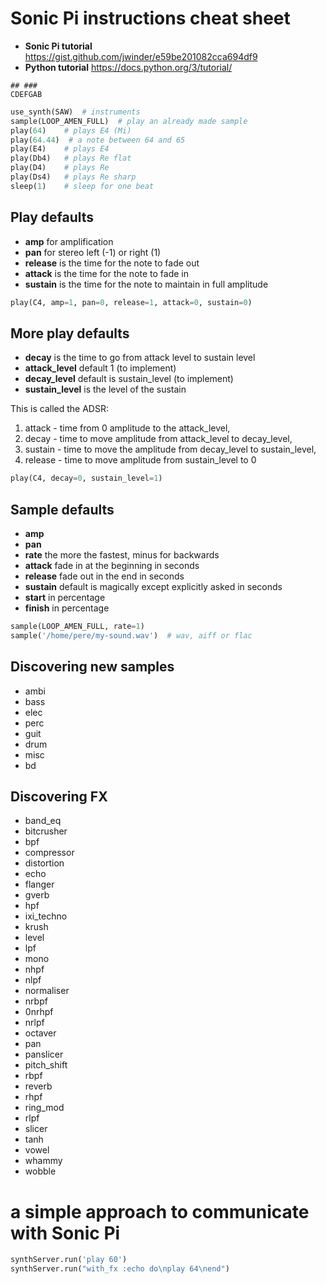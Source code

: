 # Sonic Pi instructions cheat sheet

* __Sonic Pi tutorial__ https://gist.github.com/jwinder/e59be201082cca694df9
* __Python tutorial__ https://docs.python.org/3/tutorial/


```
## ###
CDEFGAB
```

```python
use_synth(SAW)  # instruments
sample(LOOP_AMEN_FULL)  # play an already made sample
play(64)    # plays E4 (Mi)
play(64.44)  # a note between 64 and 65
play(E4)    # plays E4
play(Db4)   # plays Re flat
play(D4)    # plays Re
play(Ds4)   # plays Re sharp
sleep(1)    # sleep for one beat
```

## Play defaults

* __amp__ for amplification
* __pan__ for stereo left (-1) or right (1)
* __release__ is the time for the note to fade out
* __attack__ is the time for the note to fade in
* __sustain__ is the time for the note to maintain in full amplitude

```python
play(C4, amp=1, pan=0, release=1, attack=0, sustain=0)
```

## More play defaults

* __decay__ is the time to go from attack level to sustain level
* __attack_level__ default 1 (to implement)
* __decay_level__ default is sustain_level (to implement)
* __sustain_level__ is the level of the sustain

This is called the ADSR:

1. attack - time from 0 amplitude to the attack_level,
2. decay - time to move amplitude from attack_level to decay_level,
3. sustain - time to move the amplitude from decay_level to sustain_level,
4. release - time to move amplitude from sustain_level to 0

```python
play(C4, decay=0, sustain_level=1)
```

## Sample defaults

* __amp__
* __pan__
* __rate__ the more the fastest, minus for backwards
* __attack__ fade in at the beginning in seconds
* __release__ fade out in the end in seconds
* __sustain__ default is magically except explicitly asked in seconds
* __start__ in percentage
* __finish__ in percentage


```python
sample(LOOP_AMEN_FULL, rate=1)
sample('/home/pere/my-sound.wav')  # wav, aiff or flac
```

## Discovering new samples

* ambi
* bass
* elec
* perc
* guit
* drum
* misc
* bd

## Discovering FX

* band_eq
* bitcrusher
* bpf
* compressor
* distortion
* echo
* flanger
* gverb
* hpf
* ixi_techno
* krush
* level
* lpf
* mono
* nhpf
* nlpf
* normaliser
* nrbpf
* 0nrhpf
* nrlpf
* octaver
* pan
* panslicer
* pitch_shift
* rbpf
* reverb
* rhpf
* ring_mod
* rlpf
* slicer
* tanh
* vowel
* whammy
* wobble

# a simple approach to communicate with Sonic Pi

```python
synthServer.run('play 60')
synthServer.run("with_fx :echo do\nplay 64\nend")
```
